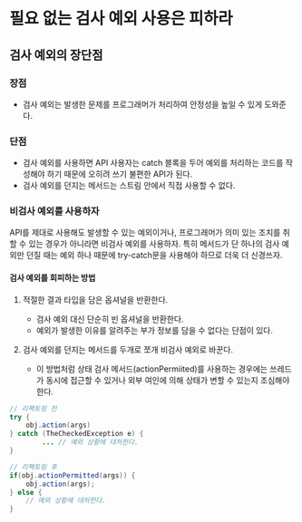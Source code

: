 # 필요 없는 검사 예외 사용은 피하라

## 검사 예외의 장단점
### 장점
 - 검사 예외는 발생한 문제를 프로그래머가 처리하여 안정성을 높일 수 있게 도와준다. 

### 단점
 - 검사 예외를 사용하면 API 사용자는 catch 블록을 두어 예외를 처리하는 코드를 작성해야 하기 때문에 오히려 쓰기 불편한 API가 된다.
 - 검사 예외를 던지는 메서드는 스트림 안에서 직접 사용할 수 없다.

### 비검사 예외를 사용하자
API를 제대로 사용해도 발생할 수 있는 예외이거나, 프로그래머가 의미 있는 조치를 취할 수 있는 경우가 아니라면 비검사 예외를 사용하자. 특히 메서드가 단 하나의 검사 예외만 던질 때는 예외 하나 때문에 try-catch문을 사용해야 하므로 더욱 더 신경쓰자.

#### 검사 예외를 회피하는 방법
1. 적절한 결과 타입을 담은 옵셔널을 반환한다.
    - 검사 예외 대신 단순히 빈 옵셔널을 반환한다.
    - 예외가 발생한 이유를 알려주는 부가 정보를 담을 수 없다는 단점이 있다. 

2. 검사 예외를 던지는 메서드를 두개로 쪼개 비검사 예외로 바꾼다.
    - 이 방법처럼 상태 검사 메서드(actionPermiited)를 사용하는 경우에는 쓰레드가 동시에 접근할 수 있거나 외부 여인에 의해 상태가 변할 수 있는지 조심해야 한다.

~~~java
// 리팩토링 전
try {
    obj.action(args)
} catch (TheCheckedException e) {
        ... // 예외 상황에 대처한다.    
}

// 리팩토링 후
if(obj.actionPermitted(args)) {
    obj.action(args);    
} else {
    // 예외 상황에 대처한다.
}
~~~
